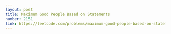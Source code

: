 ```yaml
---
layout: post
title: Maximum Good People Based on Statements
number: 2151
link: https://leetcode.com/problems/maximum-good-people-based-on-statements
---
```

